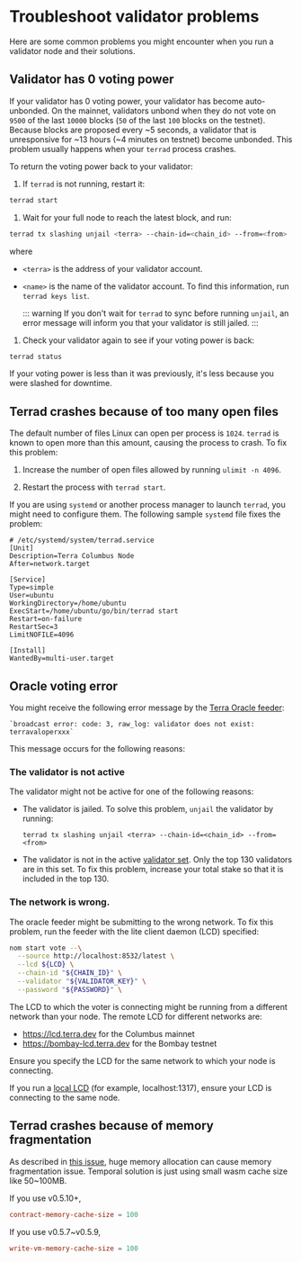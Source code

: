 # Troubleshoot validator problems

Here are some common problems you might encounter when you run a validator node and their solutions.

## Validator has 0 voting power

If your validator has 0 voting power, your validator has become auto-unbonded. On the mainnet, validators unbond when they do not vote on `9500` of the last `10000` blocks (`50` of the last `100` blocks on the testnet). Because blocks are proposed every ~5 seconds, a validator that is unresponsive for ~13 hours (~4 minutes on testnet) become unbonded. This problem usually happens when your `terrad` process crashes.

To return the voting power back to your validator:

1. If `terrad` is not running, restart it:

  ```bash
  terrad start
  ```

1. Wait for your full node to reach the latest block, and run:

  ```bash
  terrad tx slashing unjail <terra> --chain-id=<chain_id> --from=<from>
  ```

where


- `<terra>` is the address of your validator account.
- `<name>` is the name of the validator account. To find this information, run `terrad keys list`.

  ::: warning
  If you don't wait for `terrad` to sync before running `unjail`, an error message will inform you that your validator is still jailed.
  :::

1.  Check your validator again to see if your voting power is back:

  ```bash
  terrad status
  ```

If your voting power is less than it was previously, it's less because you were slashed for downtime.

## Terrad crashes because of too many open files

The default number of files Linux can open per process is `1024`. `terrad` is known to open more than this amount, causing the process to crash. To fix this problem:

1. Increase the number of open files allowed by running `ulimit -n 4096`.  

2. Restart the process with `terrad start`.

  If you are using `systemd` or another process manager to launch `terrad`, you might need to configure them. The following  sample `systemd` file fixes the problem:

  ```systemd
  # /etc/systemd/system/terrad.service
  [Unit]
  Description=Terra Columbus Node
  After=network.target

  [Service]
  Type=simple
  User=ubuntu
  WorkingDirectory=/home/ubuntu
  ExecStart=/home/ubuntu/go/bin/terrad start
  Restart=on-failure
  RestartSec=3
  LimitNOFILE=4096

  [Install]
  WantedBy=multi-user.target
  ```

## Oracle voting error

You might receive the following error message by the [Terra Oracle feeder](https://github.com/terra-money/oracle-feeder):

    `broadcast error: code: 3, raw_log: validator does not exist: terravaloperxxx`

This message occurs for the following reasons:

### The validator is not active

The validator might not be active for one of the following reasons:

- The validator is jailed. To solve this problem, `unjail` the validator by running:

    `terrad tx slashing unjail <terra> --chain-id=<chain_id> --from=<from>`

- The validator is not in the active [validator set](/validators.html#delegations). Only the top 130 validators are in this set. To fix this problem, increase your total stake so that it is included in the top 130.

### The network is wrong.

The oracle feeder might be submitting to the wrong network. To fix this problem, run the feeder with the lite client daemon (LCD) specified:

```bash
nom start vote --\
  --source http://localhost:8532/latest \
  --lcd ${LCD} \
  --chain-id "${CHAIN_ID}" \
  --validator "${VALIDATOR_KEY}" \
  --password "${PASSWORD}" \
```

The LCD to which the voter is connecting might be running from a different network than your node. The remote LCD for different networks are:

- https://lcd.terra.dev for the Columbus mainnet
- https://bombay-lcd.terra.dev for the Bombay testnet

Ensure you specify the LCD for the same network to which your node is connecting.

If you run a [local LCD](../Start-LCD.md) (for example, localhost:1317), ensure your LCD is connecting to the same node.

## Terrad crashes because of memory fragmentation

As described in [this issue](https://github.com/terra-money/core/issues/592), huge memory allocation can cause memory fragmentation issue. Temporal solution is just using small wasm cache size like 50~100MB.

If you use v0.5.10+,

```toml
contract-memory-cache-size = 100
```

If you use v0.5.7~v0.5.9,
```toml
write-vm-memory-cache-size = 100
```
